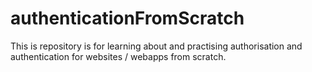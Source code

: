 # authenticationFromScratch
This is repository is for learning about and practising authorisation and authentication for websites / webapps from scratch.
